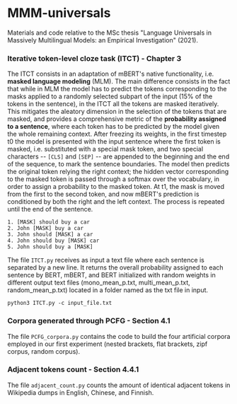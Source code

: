 # MMM-universals
Materials and code relative to the MSc thesis "Language Universals in Massively Multilingual Models: an Empirical Investigation" (2021).

### Iterative token-level cloze task (ITCT) - Chapter 3
The ITCT consists in an adaptation of mBERT's native functionality, i.e. **masked language modeling** (MLM). The main difference consists in the fact that while in MLM the model has to predict the tokens corresponding to the masks applied to a randomly selected subpart of the input (15% of the tokens in the sentence), in the ITCT all the tokens are masked iteratively. This mitigates the aleatory dimension in the selection of the tokens that are masked, and provides a comprehensive metric of the **probability assigned to a sentence**, where each token has to be predicted by the model given the whole remaining context.  After freezing its weights, in the first timestep t0 the model is presented with the input sentence where the first token is masked, i.e. substituted with a special mask token, and two special characters -- `[CLS]` and `[SEP]` -- are appended to the beginning and the end of the sequence, to mark the sentence boundaries. The model then predicts the original token relying the right context; the hidden vector corresponding to the masked token is passed through a softmax over the vocabulary, in order to assign a probability to the masked token. At t1, the mask is moved from the first to the second token, and now mBERT's prediction is conditioned by both the right and the left context. The process is repeated until the end of the sentence. 

    1. [MASK] should buy a car
    2. John [MASK] buy a car
    3. John should [MASK] a car
    4. John should buy [MASK] car
    5. John should buy a [MASK]

The file `ITCT.py` receives as input a text file where each sentence is separated by a new line. It returns the overall probability assigned to each sentence by BERT, mBERT, and BERT initialized with random weights in different output text files (mono_mean_p.txt, multi_mean_p.txt, random_mean_p.txt) located in a folder named as the txt file in input. 

`python3 ITCT.py -c input_file.txt`

### Corpora generated through PCFG - Section 4.1
The file `PCFG_corpora.py` contains the code to build the four artificial corpora employed in our first experiment (nested brackets, flat brackets, zipf corpus, random corpus).

### Adjacent tokens count - Section 4.4.1
The file `adjacent_count.py` counts the amount of identical adjacent tokens in Wikipedia dumps in English, Chinese, and Finnish.


